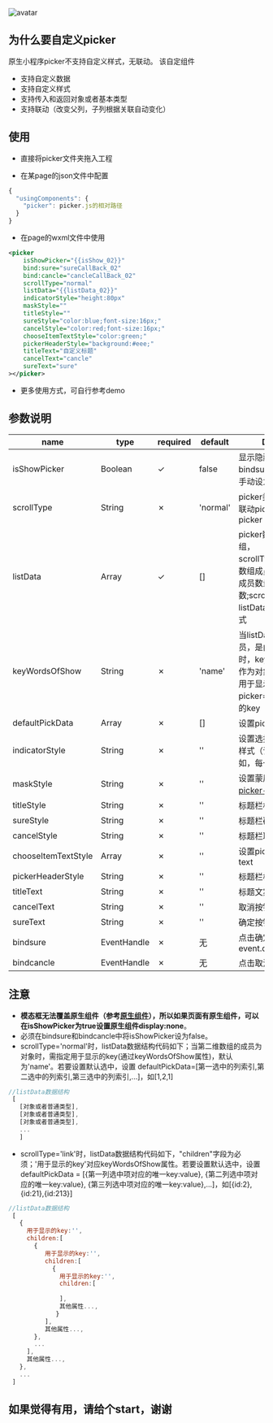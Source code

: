 ![avatar](http://thyrsi.com/t6/622/1543727025x2890209128.gif)
## 为什么要自定义picker
原生小程序picker不支持自定义样式，无联动。
该自定组件
* 支持自定义数据
* 支持自定义样式
* 支持传入和返回对象或者基本类型
* 支持联动（改变父列，子列根据关联自动变化）

## 使用

* 直接将picker文件夹拖入工程
	
* 在某page的json文件中配置

```js
{
  "usingComponents": {
    "picker": picker.js的相对路径
  }
}
```
* 在page的wxml文件中使用

```xml
<picker
	isShowPicker="{{isShow_02}}"
	bind:sure="sureCallBack_02"
	bind:cancle="cancleCallBack_02"
	scrollType="normal"
	listData="{{listData_02}}"
	indicatorStyle="height:80px"
	maskStyle=""
	titleStyle=""
	sureStyle="color:blue;font-size:16px;"
	cancelStyle="color:red;font-size:16px;"
	chooseItemTextStyle="color:green;"
	pickerHeaderStyle="background:#eee;"
	titleText="自定义标题"
	cancelText="cancle"
	sureText="sure"
></picker>

```
* 更多使用方式，可自行参考demo

## 参数说明

| name | type | required | default | Description |
| ------ | ------ | ------ | ------ |------ |
| isShowPicker | Boolean | ✓ | false | 显示隐藏picker，需要在bindsure和bindcancle中手动设为false |
| scrollType | String | ✗ | 'normal' | picker类型，'normal':非联动picker 'link':联动picker |
| listData | Array | ✓ | [] | picker数据源,是一个数组，scrollType='normal'时，数组成员也是数组，数组成员数量就是picker列数;scrollType='link'时，listData格式需为固定格式 |
| keyWordsOfShow | String | ✗ | 'name' | 当listData的的每一个成员，是由对象组成的数组时，keyWordsOfShow作为对象的key，其value用于显示；或者当picker='link'时，供显示的key |
| defaultPickData | Array | ✗ | [] | 设置picker默认选择 |
| indicatorStyle | String | ✗ | '' | 设置选择器中间选中框的样式（详见[picker-view](https://developers.weixin.qq.com/miniprogram/dev/component/picker-view.html)）如，每一行的高度 view |
| maskStyle | String | ✗ | '' | 设置蒙层的样式（详见[picker-view](https://developers.weixin.qq.com/miniprogram/dev/component/picker-view.html)） view |
| titleStyle | String | ✗ | '' | 标题栏标题样式  view |
| sureStyle | String | ✗ | '' | 标题栏确定样式  text |
| cancelStyle | String | ✗ | '' | 标题栏取消样式 text |
| chooseItemTextStyle | Array | ✗ | '' | 设置picker列表文案样式 text |
| pickerHeaderStyle | String | ✗ | '' | 标题栏样式 view |
| titleText | String | ✗ | '' | 标题文案 |
| cancelText | String | ✗ | '' | 取消按钮文案 |
| sureText | String | ✗ | '' | 确定按钮文案 |
| bindsure | EventHandle | ✗ | 无 | 点击确定触发的事件，event.detail = value |
| bindcancle | EventHandle | ✗ | 无 | 点击取消触发的事件 |


## 注意
 - **模态框无法覆盖原生组件（参考[原生组件](https://developers.weixin.qq.com/miniprogram/dev/component/native-component.html)），所以如果页面有原生组件，可以在isShowPicker为true设置原生组件display:none**。
 - 必须在bindsure和bindcancle中将isShowPicker设为false。
 - scrollType='normal'时，listData数据结构代码如下；当第二维数组的成员为对象时，需指定用于显示的key(通过keyWordsOfShow属性)，默认为'name'。若要设置默认选中，设置 defaultPickData=[第一选中的列索引,第二选中的列索引,第三选中的列索引,...]，如[1,2,1]
 
 ```js
 //listData数据结构
  [ 
    [对象或者普通类型], 
    [对象或者普通类型], 
    [对象或者普通类型], 
    ...
    ]
 
 ```
 
 -  scrollType='link'时，listData数据结构代码如下，"children"字段为必须；'用于显示的key'对应keyWordsOfShow属性。若要设置默认选中，设置 defaultPickData = [{第一列选中项对应的唯一key:value}, {第二列选中项对应的唯一key:value}, {第三列选中项对应的唯一key:value},...]，如[{id:2},{id:21},{id:213}]

```js
//listData数据结构
 [
   {
     用于显示的key:'',
     children:[
       {
          用于显示的key:'',
          children:[
            {
              用于显示的key:'',
              children:[
                      
              ],
              其他属性...,
             }      
          ],
          其他属性...,
       },
       ...
     ],
     其他属性...,
   },
   ...
 ]
```

## 如果觉得有用，请给个start，谢谢
